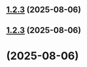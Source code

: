 ## [1.2.3](github.com/ydkrivobokov/git-extended/compare/v1.0.0...v1.2.3) (2025-08-06)



## [1.2.3](github.com/ydkrivobokov/git-extended/compare/v1.0.0...v1.2.3) (2025-08-06)



#  (2025-08-06)



